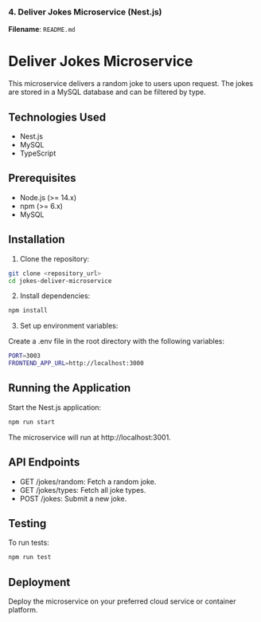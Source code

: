 ### 4. **Deliver Jokes Microservice (Nest.js)**

**Filename**: `README.md`

# Deliver Jokes Microservice

This microservice delivers a random joke to users upon request. The jokes are stored in a MySQL database and can be filtered by type.

## Technologies Used

- Nest.js
- MySQL
- TypeScript

## Prerequisites

- Node.js (>= 14.x)
- npm (>= 6.x)
- MySQL

## Installation

1. Clone the repository:

  ```bash
  git clone <repository_url>
  cd jokes-deliver-microservice
  ```
2. Install dependencies:

  ```bash
  npm install
  ```
3. Set up environment variables:

Create a .env file in the root directory with the following variables:
  
  ```bash
  PORT=3003
  FRONTEND_APP_URL=http://localhost:3000
  ```
## Running the Application

Start the Nest.js application:

  ```bash
  npm run start
  ```
The microservice will run at http://localhost:3001.

## API Endpoints

- GET /jokes/random: Fetch a random joke.
- GET /jokes/types: Fetch all joke types.
- POST /jokes: Submit a new joke.
  
## Testing

To run tests:

  ```bash
  npm run test
  ```

## Deployment

Deploy the microservice on your preferred cloud service or container platform.
